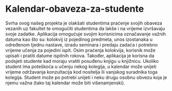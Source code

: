 # Kalendar-obaveza-za-studente
Svrha ovog našeg projekta je olakšati studentima praćenje svojih obaveza vezanih uz fakultet te omogućiti studentima da lakše i na vrijeme izvršavaju svoje zadatke. Aplikacija omogućuje svojim korisnicima označavanje važnih datuma kao što su: kolokvij iz pojedinog predmeta, unos izostanaka u određenom tjednu nastave, izradu seminara i predaju zadaća i potrebno vrijeme učenja za pojedini ispit. Osim praćenja kolokvija, korisnik može upisati i pratiti datume ispitnih rokova. Također, aplikacija je korisna da podsjeti studente kad moraju vratiti posuđenu knjigu u knjižnicu. Ukoliko student ima poteškoća u učenju nekog kolegija, u kalendar može unijeti vrijeme održavanja konzultacija kod nositelja ili vanjskog suradnika toga kolegija. Student može po potrebi unijeti i neku drugu osobnu obvezu koja je njemu važna (tako taj kalendar može biti višenamjenski).
